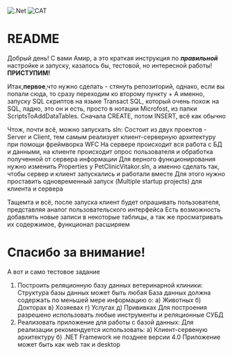 
![.Net](https://img.shields.io/badge/.NET-5C2D91?style=for-the-badge&logo=.net&logoColor=white)
![CAT](https://kotikdoma.com/wp-content/uploads/2019/11/img_5ddebd7d0c34a.jpg)
# README

Добрый день! С вами Амир, а это краткая инструкция по ***правильной*** настройке и запуску, казалось бы, тестовой, но интересной работы! **ПРИСТУПИМ!**

Итак,**первое**,что нужно сделать - стянуть репозиторий, однако, если вы попали сюда, то сразу переходим ко второму пункту + 
А именно, запуску SQL скриптов на языке Transact SQL, который очень похож на SQL, ладно, это он и есть, просто в нотации Microfost, из папки ScriptsToAddDataTables.
Сначала CREATE, потом INSERT, всё как обычно

Чтож, почти всё, можно запускать sln:
Состоит из двух проектов - Server и Client, тем самым реализует клиент-серверную архитектуру при помощи фреймворка WFC
На сервере происходит вся работа с БД и данными, на клиенте происходит опрос пользователя и обработка полученной от сервера информации
Для верного функционирования нужно изменить Properties у PetClinicVitakor.sln, а именно сделать так, чтобы сервер и клиент запускались и работали вместе
Для этого нужно проставить одновременный запуск (Multiple startup projects) для клиента и сервера

Тащемта и всё, после запуска клиент будет опрашивать пользователя, представляя аналог пользовательского интерфейса
Есть возможность добавлять новые записи в некоторые таблицы, а так же просматривать их содержимое, функционал расширяем

# Спасибо за внимание!    

А вот и само тестовое задание 
1) Построить реляционную базу данных ветеринарной клиники:
Структура базы данных может быть любая
База данных должна содержать по меньшей мере информацию о:
а) Животных
б) Докторах
в) Хозяевах
г) Услугах
д) Прививках
Для построения разрешено использовать любые инструменты и реляционные СУБД
2) Реализовать приложение для работы с базой данных:
Для реализации рекомендуется использовать:
а) Клиент-сервеную архитектуру
б) .NET Framework не позднее версии 4.0
Приложение может быть как web так и desktop

